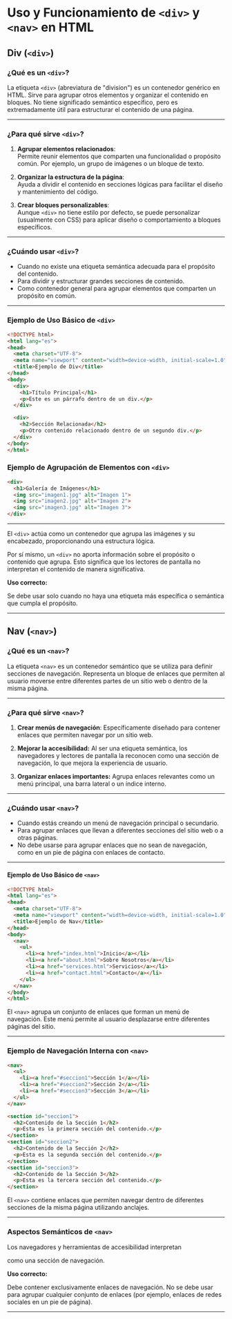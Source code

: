 # Uso y Funcionamiento de `<div>` y `<nav>` en HTML

## **Div (`<div>`)**

### **¿Qué es un `<div>`?**
La etiqueta `<div>` (abreviatura de "division") es un contenedor genérico en HTML. Sirve para agrupar otros elementos y organizar el contenido en bloques. No tiene significado semántico específico, pero es extremadamente útil para estructurar el contenido de una página.

---

### **¿Para qué sirve `<div>`?**
1. **Agrupar elementos relacionados**:  
   Permite reunir elementos que comparten una funcionalidad o propósito común. Por ejemplo, un grupo de imágenes o un bloque de texto.
   
2. **Organizar la estructura de la página**:  
   Ayuda a dividir el contenido en secciones lógicas para facilitar el diseño y mantenimiento del código.

3. **Crear bloques personalizables**:  
   Aunque `<div>` no tiene estilo por defecto, se puede personalizar (usualmente con CSS) para aplicar diseño o comportamiento a bloques específicos.

---

### **¿Cuándo usar `<div>`?**
- Cuando no existe una etiqueta semántica adecuada para el propósito del contenido.  
- Para dividir y estructurar grandes secciones de contenido.  
- Como contenedor general para agrupar elementos que comparten un propósito en común.

---

### **Ejemplo de Uso Básico de `<div>`**
```html
<!DOCTYPE html>
<html lang="es">
<head>
  <meta charset="UTF-8">
  <meta name="viewport" content="width=device-width, initial-scale=1.0">
  <title>Ejemplo de Div</title>
</head>
<body>
  <div>
    <h1>Título Principal</h1>
    <p>Este es un párrafo dentro de un div.</p>
  </div>

  <div>
    <h2>Sección Relacionada</h2>
    <p>Otro contenido relacionado dentro de un segundo div.</p>
  </div>
</body>
</html>
```

### **Ejemplo de Agrupación de Elementos con `<div>`**

```html
<div>
  <h1>Galería de Imágenes</h1>
  <img src="imagen1.jpg" alt="Imagen 1">
  <img src="imagen2.jpg" alt="Imagen 2">
  <img src="imagen3.jpg" alt="Imagen 3">
</div>
```

---

El `<div>` actúa como un contenedor que agrupa las imágenes y su encabezado, proporcionando una estructura lógica.

Por sí mismo, un `<div>` no aporta información sobre el propósito o contenido que agrupa. Esto significa que los lectores de pantalla no interpretan el contenido de manera significativa.

**Uso correcto:**

Se debe usar solo cuando no haya una etiqueta más específica o semántica que cumpla el propósito.

---

## **Nav (`<nav>`)**

### **¿Qué es un `<nav>`?**
 
La etiqueta `<nav>` es un contenedor semántico que se utiliza para definir secciones de navegación. Representa un bloque de enlaces que permiten al usuario moverse entre diferentes partes de un sitio web o dentro de la misma página.

---

### **¿Para qué sirve `<nav>`?**

  1. **Crear menús de navegación**:
     Específicamente diseñado para contener enlaces que permiten navegar por un sitio web.

  2. **Mejorar la accesibilidad:**
      Al ser una etiqueta semántica, los navegadores y lectores de pantalla la reconocen como una sección de navegación, lo que mejora la experiencia de usuario.

  3. **Organizar enlaces importantes:**
      Agrupa enlaces relevantes como un menú principal, una barra lateral o un índice interno.

---

### **¿Cuándo usar `<nav>`?**
  - Cuando estás creando un menú de navegación principal o secundario.
  - Para agrupar enlaces que llevan a diferentes secciones del sitio web o a otras páginas.
  - No debe usarse para agrupar enlaces que no sean de navegación, como en un pie de página con enlaces de contacto.

---

#### **Ejemplo de Uso Básico de `<nav>`**

```html
<!DOCTYPE html>
<html lang="es">
<head>
  <meta charset="UTF-8">
  <meta name="viewport" content="width=device-width, initial-scale=1.0">
  <title>Ejemplo de Nav</title>
</head>
<body>
  <nav>
    <ul>
      <li><a href="index.html">Inicio</a></li>
      <li><a href="about.html">Sobre Nosotros</a></li>
      <li><a href="services.html">Servicios</a></li>
      <li><a href="contact.html">Contacto</a></li>
    </ul>
  </nav>
</body>
</html>
```

El `<nav>` agrupa un conjunto de enlaces que forman un menú de navegación. Este menú permite al usuario desplazarse entre diferentes páginas del sitio.

---

### **Ejemplo de Navegación Interna con `<nav>`**

```html
<nav>
  <ul>
    <li><a href="#seccion1">Sección 1</a></li>
    <li><a href="#seccion2">Sección 2</a></li>
    <li><a href="#seccion3">Sección 3</a></li>
  </ul>
</nav>

<section id="seccion1">
  <h2>Contenido de la Sección 1</h2>
  <p>Esta es la primera sección del contenido.</p>
</section>
<section id="seccion2">
  <h2>Contenido de la Sección 2</h2>
  <p>Esta es la segunda sección del contenido.</p>
</section>
<section id="seccion3">
  <h2>Contenido de la Sección 3</h2>
  <p>Esta es la tercera sección del contenido.</p>
</section>
```

El `<nav>` contiene enlaces que permiten navegar dentro de diferentes secciones de la misma página utilizando anclajes.

---

### **Aspectos Semánticos de `<nav>`**

Los navegadores y herramientas de accesibilidad interpretan <nav> como una sección de navegación.

**Uso correcto:**

Debe contener exclusivamente enlaces de navegación. No se debe usar para agrupar cualquier conjunto de enlaces (por ejemplo, enlaces de redes sociales en un pie de página).

---
